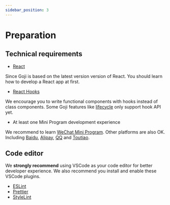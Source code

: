 ```yaml
---
sidebar_position: 3
---
```


# Preparation

## Technical requirements

- [React](https://reactjs.org/)

Since Goji is based on the latest version version of React. You should learn how to develop a React
app at first.

- [React Hooks](https://reactjs.org/docs/hooks-intro.html)

We encourage you to write functional components with hooks instead of class components. Some Goji
features like [lifecycle](../guide/lifecycle.md) only support hook API yet.

- At least one Mini Program development experience

We recommend to learn
[WeChat Mini Program](https://developers.weixin.qq.com/miniprogram/dev/component/). Other platforms
are also OK. Including [Baidu](https://smartprogram.baidu.com/docs/develop/component/component/),
[Alipay](https://opendocs.alipay.com/mini/component),
[QQ](https://q.qq.com/wiki/develop/miniprogram/component/) and
[Toutiao](https://developer.toutiao.com/dev/cn/mini-app/develop/component/introduction/basic-component).

## Code editor

We **strongly recommend** using VSCode as your code editor for better developer experience. We also
recommend you install and enable these VSCode plugins.

- [ESLint](https://marketplace.visualstudio.com/items?itemName=dbaeumer.vscode-eslint)
- [Prettier](https://marketplace.visualstudio.com/items?itemName=esbenp.prettier-vscode)
- [StyleLint](https://marketplace.visualstudio.com/items?itemName=shinnn.stylelint)

